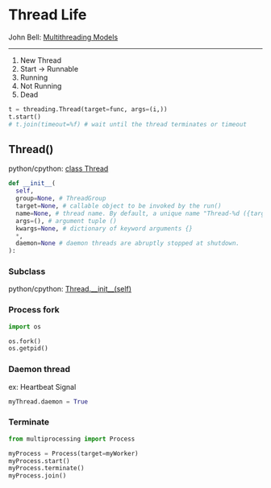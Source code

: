 # Thread Life

John Bell: [Multithreading Models](https://www2.cs.uic.edu/~jbell/CourseNotes/OperatingSystems/4_Threads.html)

---

1. New Thread
2. Start -> Runnable
3. Running
4. Not Running
5. Dead

```py
t = threading.Thread(target=func, args=(i,))
t.start()
# t.join(timeout=%f) # wait until the thread terminates or timeout
```

## Thread()

python/cpython: [class Thread](https://github.com/python/cpython/blob/8b1b27f1939cc4060531d198fdb09242f247ca7c/Lib/threading.py#L831)

```py
def __init__(
  self,
  group=None, # ThreadGroup
  target=None, # callable object to be invoked by the run()
  name=None, # thread name. By default, a unique name "Thread-%d ({target.__name__})"
  args=(), # argument tuple ()
  kwargs=None, # dictionary of keyword arguments {}
  *,
  daemon=None # daemon threads are abruptly stopped at shutdown.
):
```

### Subclass

python/cpython: [Thread.\_\_init\_\_(self)](https://github.com/python/cpython/blob/8b1b27f1939cc4060531d198fdb09242f247ca7c/Lib/threading.py#L860-L862)

### Process fork

```py
import os

os.fork()
os.getpid()
```

### Daemon thread

ex: Heartbeat Signal

```py
myThread.daemon = True
```

### Terminate

```py
from multiprocessing import Process

myProcess = Process(target=myWorker)
myProcess.start()
myProcess.terminate()
myProcess.join()
```
